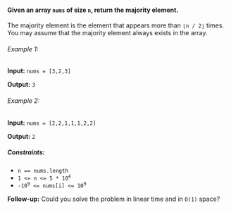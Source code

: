 <h4>Given an array <code>nums</code> of size <code>n</code>, return the majority element.</h4>
<p>The majority element is the element that appears more than <code>⌊n / 2⌋</code> times. You may assume that the majority element always exists in the array.</p>

<h6>Example 1:</h6>
<p><b>Input:</b> <code>nums = [3,2,3]</code></p>
<p><b>Output:</b> <code>3</code></p>

<h6>Example 2:</h6>
<p><b>Input:</b> <code>nums = [2,2,1,1,1,2,2]</code></p>
<p><b>Output:</b> <code>2</code></p>

<h5>Constraints:</h5>
<ul>
    <li><code>n == nums.length</code></li>
    <li><code>1 <= n <= 5 * 10<sup>4</sup></code></li>
    <li><code>-10<sup>9</sup> <= nums[i] <= 10<sup>9</sup></code></li>
</ul>

<p><b>Follow-up:</b> Could you solve the problem in linear time and in <code>O(1)</code> space?</p>
